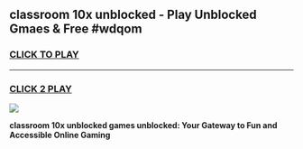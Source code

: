 
## classroom 10x unblocked - Play Unblocked Gmaes & Free #wdqom
<h3>
<a href="https://news.freeplayer.one?title=classroom_10x_unblocked&ref=03M">CLICK TO PLAY</a></h3>
<hr>

<h3>
<a href="https://news.freeplayer.one?title=classroom_10x_unblocked&ref=03M">CLICK 2 PLAY</a>
  
</h3>

<a href="https://news.freeplayer.one?title=classroom_10x_unblocked&ref=03M"><img src="https://clearcache.store/games.png"></a>


**classroom 10x unblocked games unblocked: Your Gateway to Fun and Accessible Online Gaming**
